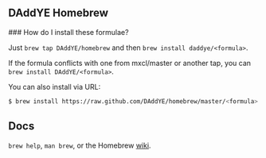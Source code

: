 ## DAddYE Homebrew

### How do I install these formulae?

Just `brew tap DAddYE/homebrew` and then `brew install daddye/<formula>`.

If the formula conflicts with one from mxcl/master or another tap, you can `brew install DAddYE/<formula>`.

You can also install via URL:

```sh
$ brew install https://raw.github.com/DAddYE/homebrew/master/<formula>.rb
```

Docs
----
`brew help`, `man brew`, or the Homebrew [wiki][].

[wiki]:http://wiki.github.com/mxcl/homebrew
